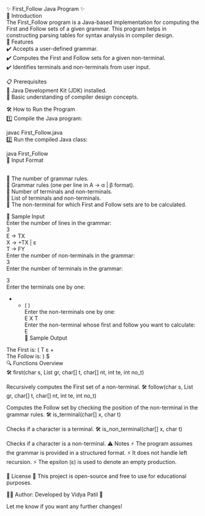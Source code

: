 ✨ First_Follow Java Program ✨
<br>
📌 Introduction
<br>
The First_Follow program is a Java-based implementation for computing the First and Follow sets of a given grammar. This program helps in constructing parsing tables for syntax analysis in compiler design.
<br>
🚀 Features
<br>
✔️ Accepts a user-defined grammar.
<br>
✔️ Computes the First and Follow sets for a given non-terminal.
<br>
✔️ Identifies terminals and non-terminals from user input.
<br>

📋 Prerequisites
<br>
📌 Java Development Kit (JDK) installed.
<br>
📌 Basic understanding of compiler design concepts.
<br>

🛠 How to Run the Program
<br>
1️⃣ Compile the Java program:
<br>


javac First_Follow.java
<br>
2️⃣ Run the compiled Java class:
<br>


java First_Follow
<br>
🔢 Input Format

<br>
🔹 The number of grammar rules.<br>
🔹 Grammar rules (one per line in A -> α | β format).<br>
🔹 Number of terminals and non-terminals.<br>
🔹 List of terminals and non-terminals.<br>
🔹 The non-terminal for which First and Follow sets are to be calculated.
<br>

📌 Sample Input
<br>
Enter the number of lines in the grammar:<br>
3<br>
E -> TX<br>
X -> +TX | ε<br>
T -> FY<br>
Enter the number of non-terminals in the grammar:<br>
3<br>
Enter the number of terminals in the grammar:<br>
<!-- Enter the number of terminals in the grammar: -->
3<br>
Enter the terminals one by one:<br>
+ * ( )<br>
Enter the non-terminals one by one:<br>
E X T<br>
Enter the non-terminal whose first and follow you want to calculate:<br>
E<br>
📌 Sample Output<br>

The First is:
( T  ε  +<br>
The Follow is:
) $<br>
🔍 Functions Overview
<br>
🛠 first(char s, List<String> gr, char[] t, char[] nt, int te, int no_t)

Recursively computes the First set of a non-terminal.
🛠 follow(char s, List<String> gr, char[] t, char[] nt, int te, int no_t)

Computes the Follow set by checking the position of the non-terminal in the grammar rules.
🛠 is_terminal(char[] x, char t)

Checks if a character is a terminal.
🛠 is_non_terminal(char[] x, char t)

Checks if a character is a non-terminal.
⚠️ Notes
⚡ The program assumes the grammar is provided in a structured format.
⚡ It does not handle left recursion.
⚡ The epsilon (ε) is used to denote an empty production.

📜 License
📖 This project is open-source and free to use for educational purposes.

👨‍💻 Author: Developed by Vidya Patil 🚀

Let me know if you want any further changes! 







